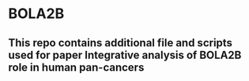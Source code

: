 # BOLA2B

## This repo contains additional file and scripts used for paper Integrative analysis of BOLA2B role in human pan-cancers